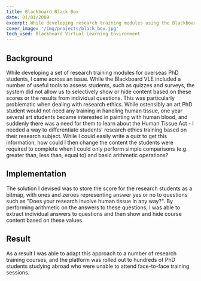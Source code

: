 ```yaml
---
title: Blackboard Black Box
date: 01/01/2009
excerpt: While developing research training modules using the Blackboard VLE, I encountered a problem. How could we show different content to different students, dependent on the scores of their tests and surveys? Though not officially supported by Blackboard's Virtual Learning Environment, I came up with a cunning plan...
cover_image: '/img/projects/black_box.jpg'
tech_used: Blackboard Virtual Learning Environment
---
```

## Background
While developing a set of research training modules for overseas PhD students, I came across an issue. While the Blackboard VLE included a number of useful tools to assess students, such as quizzes and surveys, the system did not allow us to selectively show or hide content based on these scores or the results from individual questions. This was particularly problematic when dealing with research ethics. While ostensibly an art PhD student would not need any training in handling human tissue, one year several art students became interested in painting with human blood, and suddenly there was a need for them to learn about the Human Tissue Act - I needed a way to differentiate students' research ethics training based on their research subject. While I could easily write a quiz to get this information, how could I then change the content the students were required to complete when I could only perform simple comparisons (e.g. greater than, less than, equal to) and basic arithmetic operations?

## Implementation
The solution I devised was to store the score for the research students as a bitmap, with ones and zeroes representing answer yes or no to questions such as "Does your research involve human tissue in any way?". By performing arithmetic on the answers to these questions, I was able to extract individual answers to questions and then show and hide course content based on these values.

## Result
As a result I was able to adapt this approach to a number of research training courses, and the platform was rolled out to hundreds of PhD students studying abroad who were unable to attend face-to-face training sessions.
